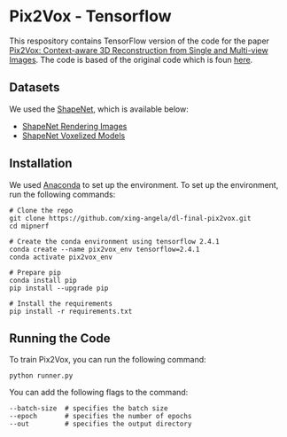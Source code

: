 # Pix2Vox - Tensorflow
This respository contains TensorFlow version of the code for the paper [Pix2Vox: Context-aware 3D Reconstruction from Single and Multi-view Images](https://arxiv.org/abs/1901.11153). The code is based of the original code which is foun [here](https://github.com/hzxie/Pix2Vox). 

## Datasets
We used the [ShapeNet](https://www.shapenet.org/), which is available below:
- [ShapeNet Rendering Images](http://cvgl.stanford.edu/data2/ShapeNetRendering.tgz)
- [ShapeNet Voxelized Models](http://cvgl.stanford.edu/data2/ShapeNetVox32.tgz)

## Installation
We used [Anaconda](https://www.anaconda.com/products/individual) to set up the environment. To set up the environment, run the following commands:
```
# Clone the repo
git clone https://github.com/xing-angela/dl-final-pix2vox.git
cd mipnerf

# Create the conda environment using tensorflow 2.4.1
conda create --name pix2vox_env tensorflow=2.4.1
conda activate pix2vox_env

# Prepare pip
conda install pip
pip install --upgrade pip

# Install the requirements
pip install -r requirements.txt
```

## Running the Code
To train Pix2Vox, you can run the following command:
```
python runner.py
```

You can add the following flags to the command:
```
--batch-size  # specifies the batch size
--epoch       # specifies the number of epochs
--out         # specifies the output directory
```


